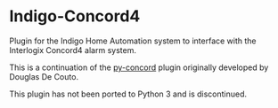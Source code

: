 # Indigo-Concord4

Plugin for the Indigo Home Automation system to interface with the Interlogix Concord4 alarm system.

This is a continuation of the [py-concord](https://github.com/douglasdecouto/py-concord) plugin originally developed by Douglas De Couto.



This plugin has not been ported to Python 3 and is discontinued.
